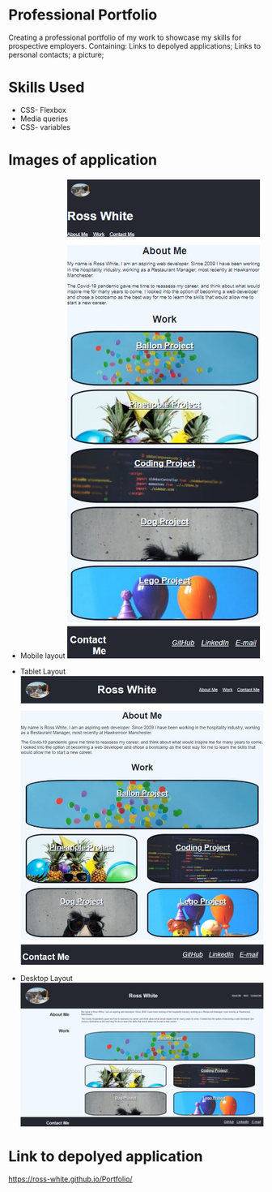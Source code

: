 # Professional Portfolio

Creating a professional portfolio of my work to showcase my skills for prospective employers. Containing: Links to depolyed applications; Links to personal contacts; a picture; 

# Skills Used
* CSS- Flexbox
* Media queries
* CSS- variables

# Images of application

* Mobile layout
![Mobile](./assets/pictures/Mobile-layout.JPG)

* Tablet Layout
![Tablet](./assets/pictures/Tablet-layout.JPG)

* Desktop Layout
![Desktop](./assets/pictures/Desktop-layout.JPG)

# Link to depolyed application

https://ross-white.github.io/Portfolio/
